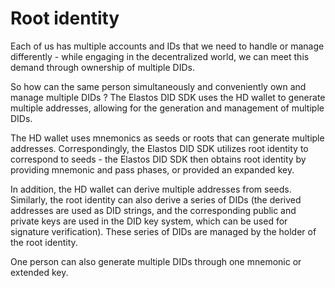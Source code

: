 # Root identity

Each of us has multiple accounts and IDs that we need to handle or manage differently - while engaging in the decentralized world, we can meet this demand through ownership of multiple DIDs.

So how can the same person simultaneously and conveniently own and manage multiple DIDs ? The Elastos DID SDK uses the HD wallet to generate multiple addresses, allowing for the generation and management of multiple DIDs.

The HD wallet uses mnemonics as seeds or roots that can generate multiple addresses. Correspondingly, the Elastos DID SDK utilizes root identity to correspond to seeds - the Elastos DID SDK then obtains root identity by providing mnemonic and pass phases, or provided an expanded key.

In addition, the HD wallet can derive multiple addresses from seeds. Similarly, the root identity can also derive a series of DIDs (the derived addresses are used as DID strings, and the corresponding public and private keys are used in the DID key system, which can be used for signature verification). These series of DIDs are managed by the holder of the root identity.

One person can also generate multiple DIDs through one mnemonic or extended key.
